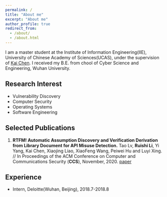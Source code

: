 ```yaml
---
permalink: /
title: "About me"
excerpt: "About me"
author_profile: true
redirect_from: 
  - /about/
  - /about.html
---
```


I am a master student at the Institute of Information Engineering(IIE), University of Chinese Academy of Sciences(UCAS), under the supervision of [Kai Chen](https://kaichen.org/). I received my B.E. from chool of Cyber Science and Engineering, Wuhan University.

<!-- What's news
------
Something to say. -->

<!-- This is the bigger title for example
====== 
You don't have to say something-->

Research Interest
------
- Vulnerability Discovery
- Computer Security
- Operating Systems
- Software Engineering

Selected Publications
------
1. **RTFM! Automatic Assumption Discovery and Verification Derivation from Library Document for API Misuse Detection.** Tao Lv, **Ruishi Li**, Yi Yang, Kai Chen, Xiaojing Liao, XiaoFeng Wang, Peiwei Hu and Luyi Xing. // In Proceedings of the ACM Conference on Computer and Communications Security (**CCS**), November, 2020. [paper](https://dl.acm.org/doi/abs/10.1145/3372297.3423360)

Experience
------
- Intern, Deloitte(Wuhan, Beijing), 2018.7-2018.8


<!-- Talks
------
Something to say

Competition and Achievements
------
Something to say -->
